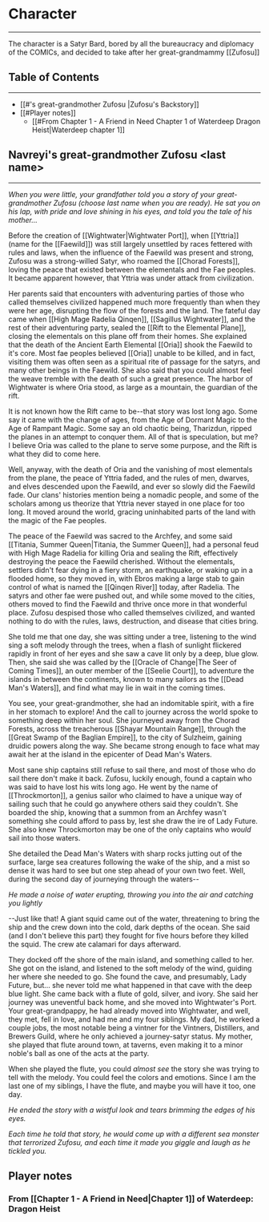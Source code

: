 # Character
---
The character is a Satyr Bard, bored by all the bureaucracy and diplomacy of the COMICs, and decided to take after her great-grandmammy [[Zufosu]] 
## Table of Contents
___
- [[#<Character Name>'s great-grandmother Zufosu <last name>|Zufosu's Backstory]]
- [[#Player notes]]
	- [[#From Chapter 1 - A Friend in Need Chapter 1 of Waterdeep Dragon Heist|Waterdeep chapter 1]]
## Navreyi's great-grandmother Zufosu \<last name>
---
*When you were little, your grandfather told you a story of your great-grandmother Zufosu (choose last name when you are ready). He sat you on his lap, with pride and love shining in his eyes, and told you the tale of his mother...*

Before the creation of [[Wightwater|Wightwater Port]], when [[Yttria]] (name for the [[Faewild]]) was still largely unsettled by races fettered with rules and laws, when the influence of the Faewild was present and strong, Zufosu was a strong-willed Satyr, who roamed the [[Chorad Forests]], loving the peace that existed between the elementals and the Fae peoples. It became apparent however, that Yttria was under attack from civilization.

Her parents said that encounters with adventuring parties of those who called themselves civilized happened much more frequently than when they were her age, disrupting the flow of the forests and the land. The fateful day came when [[High Mage Radelia Qinqen]], [[Sagillus Wightwater]], and the rest of their adventuring party, sealed the [[Rift to the Elemental Plane]], closing the elementals on this plane off from their homes. She explained that the death of the Ancient Earth Elemental [[Oria]] shook the Faewild to it's core. Most fae peoples believed [[Oria]] unable to be killed, and in fact, visiting them was often seen as a spiritual rite of passage for the satyrs, and many other beings in the Faewild. She also said that you could almost feel the weave tremble with the death of such a great presence. The harbor of Wightwater is where Oria stood, as large as a mountain, the guardian of the rift.

It is not known how the Rift came to be--that story was lost long ago. Some say it came with the change of ages, from the Age of Dormant Magic to the Age of Rampant Magic. Some say an old chaotic being, Tharizdun, ripped the planes in an attempt to conquer them. All of that is speculation, but me? I believe Oria was called to the plane to serve some purpose, and the Rift is what they did to come here.

Well, anyway, with the death of Oria and the vanishing of most elementals from the plane, the peace of Yttria faded, and the rules of men, dwarves, and elves descended upon the Faewild, and ever so slowly did the Faewild fade. Our clans' histories mention being a nomadic people, and some of the scholars among us theorize that Yttria never stayed in one place for too long. It moved around the world, gracing uninhabited parts of the land with the magic of the Fae peoples.

The peace of the Faewild was sacred to the Archfey, and some said [[Titania, Summer Queen|Titania, the Summer Queen]], had a personal feud with High Mage Radelia for killing Oria and sealing the Rift, effectively destroying the peace the Faewild cherished. Without the elementals, settlers didn't fear dying in a fiery storm, an earthquake, or waking up in a flooded home, so they moved in, with Ebros making a large stab to gain control of what is named the [[Qinqen River]] today, after Radelia. The satyrs and other fae were pushed out, and while some moved to the cities, others moved to find the Faewild and thrive once more in that wonderful place. Zufosu despised those who called themselves civilized, and wanted nothing to do with the rules, laws, destruction, and disease that cities bring.

She told me that one day, she was sitting under a tree, listening to the wind sing a soft melody through the trees, when a flash of sunlight flickered rapidly in front of her eyes and she saw a cave lit only by a deep, blue glow. Then, she said she was called by the [[Oracle of Change|The Seer of Coming Times]], an outer member of the [[Seelie Court]], to adventure the islands in between the continents, known to many sailors as the [[Dead Man's Waters]], and find what may lie in wait in the coming times. 

You see, your great-grandmother, she had an indomitable spirit, with a fire in her stomach to explore! And the call to journey across the world spoke to something deep within her soul. She journeyed away from the Chorad Forests, across the treacherous [[Shayar Mountain Range]], through the [[Great Swamp of the Baglian Empire]], to the city of Sulzheim, gaining druidic powers along the way. She became strong enough to face what may await her at the island in the epicenter of Dead Man's Waters.

Most sane ship captains still refuse to sail there, and most of those who do sail there don't make it back. Zufosu, luckily enough, found a captain who was said to have lost his wits long ago. He went by the name of [[Throckmorton]], a genius sailor who claimed to have a unique way of sailing such that he could go anywhere others said they couldn't. She boarded the ship, knowing that a summon from an Archfey wasn't something she could afford to pass by, lest she draw the ire of Lady Future. She also knew Throckmorton may be one of the only captains who *would* sail into those waters. 

She detailed the Dead Man's Waters with sharp rocks jutting out of the surface, large sea creatures following the wake of the ship, and a mist so dense it was hard to see but one step ahead of your own two feet.  Well, during the second day of journeying through the waters--

*He made a noise of water erupting, throwing you into the air and catching you lightly*

--Just like that! A giant squid came out of the water, threatening to bring the ship and the crew down into the cold, dark depths of the ocean. She said (and I don't believe this part) they fought for five hours before they killed the squid. The crew ate calamari for days afterward. 

They docked off the shore of the main island, and something called to her. She got on the island, and listened to the soft melody of the wind, guiding her where she needed to go. She found the cave, and presumably, Lady Future, but... she never told me what happened in that cave with the deep blue light. She came back with a flute of gold, silver, and ivory. She said her journey was uneventful back home, and she moved into Wightwater's Port. Your great-grandpappy, he had already moved into Wightwater, and well, they met, fell in love, and had me and my four siblings. My dad, he worked a couple jobs, the most notable being a vintner for the Vintners, Distillers, and Brewers Guild, where he only achieved a journey-satyr status. My mother, she played that flute around town, at taverns, even making it to a minor noble's ball as one of the acts at the party.

When she played the flute, you could *almost see* the story she was trying to tell with the melody. You could feel the colors and emotions. Since I am the last one of my siblings, I have the flute, and maybe you will have it too, one day. 

*He ended the story with a wistful look and tears brimming the edges of his eyes.*

*Each time he told that story, he would come up with a different sea monster that terrorized Zufosu, and each time it made you giggle and laugh as he tickled you.*

## Player notes
### From [[Chapter 1 - A Friend in Need|Chapter 1]] of Waterdeep: Dragon Heist
